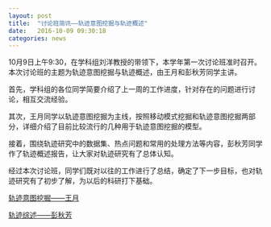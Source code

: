 ```yaml
---
layout: post
title:  "讨论班简讯——轨迹意图挖掘与轨迹概述"
date:   2016-10-09 09:30:18
categories: news
---
```


10月9日上午9:30，在学科组刘洋教授的带领下，本学年第一次讨论班准时召开。本次讨论班的主题为轨迹意图挖掘与轨迹概述，由王月和彭秋芳同学主讲。

首先，学科组的各位同学简要介绍了上一周的工作进度，针对存在的问题进行讨论，相互交流经验。

其次，王月同学以轨迹意图挖掘为主线，按照移动模式挖掘和轨迹意图挖掘两部分，详细介绍了目前比较流行的几种用于轨迹意图挖掘的模型。

接着，围绕轨迹研究中的数据集、热点问题和常用的处理方法等内容，彭秋芳同学作了轨迹概述报告，让大家对轨迹研究有了总体认知。

经过本次讨论班，同学们既对以往的工作进行了总结，确定了下一步目标，也对轨迹研究有了初步了解，为以后的科研打下基础。

<a href ="{{site.url}}/files/2016-10-09-1.pptx">轨迹意图挖掘——王月</a>

<a href ="{{site.url}}/files/2016-10-09-2.pptx">轨迹综述——彭秋芳</a>
